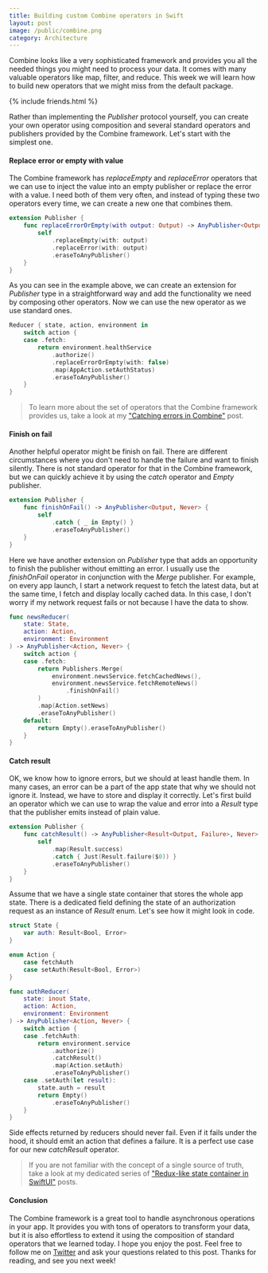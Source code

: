 ```yaml
---
title: Building custom Combine operators in Swift
layout: post
image: /public/combine.png
category: Architecture
---
```

Combine looks like a very sophisticated framework and provides you all the needed things you might need to process your data. It comes with many valuable operators like map, filter, and reduce. This week we will learn how to build new operators that we might miss from the default package.

{% include friends.html %}

Rather than implementing the *Publisher* protocol yourself, you can create your own operator using composition and several standard operators and publishers provided by the Combine framework. Let's start with the simplest one.

#### Replace error or empty with value
The Combine framework has *replaceEmpty* and *replaceError* operators that we can use to inject the value into an empty publisher or replace the error with a value. I need both of them very often, and instead of typing these two operators every time, we can create a new one that combines them.

```swift
extension Publisher {
    func replaceErrorOrEmpty(with output: Output) -> AnyPublisher<Output, Never> {
        self
            .replaceEmpty(with: output)
            .replaceError(with: output)
            .eraseToAnyPublisher()
    }
}
```

As you can see in the example above, we can create an extension for *Publisher* type in a straightforward way and add the functionality we need by composing other operators. Now we can use the new operator as we use standard ones.

```swift
Reducer { state, action, environment in
    switch action {
    case .fetch:
        return environment.healthService
            .authorize()
            .replaceErrorOrEmpty(with: false)
            .map(AppAction.setAuthStatus)
            .eraseToAnyPublisher()
    }
}
```

> To learn more about the set of operators that the Combine framework provides us, take a look at my ["Catching errors in Combine"](/2020/04/22/catching-errors-in-combine/) post.

#### Finish on fail
Another helpful operator might be finish on fail. There are different circumstances where you don't need to handle the failure and want to finish silently. There is not standard operator for that in the Combine framework, but we can quickly achieve it by using the *catch* operator and *Empty* publisher.

```swift
extension Publisher {
    func finishOnFail() -> AnyPublisher<Output, Never> {
        self
            .catch { _ in Empty() }
            .eraseToAnyPublisher()
    }
}
```

Here we have another extension on *Publisher* type that adds an opportunity to finish the publisher without emitting an error. I usually use the *finishOnFail* operator in conjunction with the *Merge* publisher. For example, on every app launch, I start a network request to fetch the latest data, but at the same time, I fetch and display locally cached data. In this case, I don't worry if my network request fails or not because I have the data to show.

```swift
func newsReducer(
    state: State,
    action: Action,
    environment: Environment
) -> AnyPublisher<Action, Never> {
    switch action {
    case .fetch:
        return Publishers.Merge(
            environment.newsService.fetchCachedNews(),
            environment.newsService.fetchRemoteNews()
                .finishOnFail()
        )
        .map(Action.setNews)
        .eraseToAnyPublisher()
    default: 
        return Empty().eraseToAnyPublisher()
    }
}
```

#### Catch result
OK, we know how to ignore errors, but we should at least handle them. In many cases, an error can be a part of the app state that why we should not ignore it. Instead, we have to store and display it correctly. Let's first build an operator which we can use to wrap the value and error into a *Result* type that the publisher emits instead of plain value.

```swift
extension Publisher {
    func catchResult() -> AnyPublisher<Result<Output, Failure>, Never> {
        self
            .map(Result.success)
            .catch { Just(Result.failure($0)) }
            .eraseToAnyPublisher()
    }
}
```

Assume that we have a single state container that stores the whole app state. There is a dedicated field defining the state of an authorization request as an instance of *Result* enum. Let's see how it might look in code.

```swift
struct State {
    var auth: Result<Bool, Error>
}

enum Action {
    case fetchAuth
    case setAuth(Result<Bool, Error>)
}

func authReducer(
    state: inout State,
    action: Action,
    environment: Environment
) -> AnyPublisher<Action, Never> {
    switch action {
    case .fetchAuth:
        return environment.service
            .authorize()
            .catchResult()
            .map(Action.setAuth)
            .eraseToAnyPublisher()
    case .setAuth(let result):
        state.auth = result
        return Empty()
            .eraseToAnyPublisher()
    }
}
```

Side effects returned by reducers should never fail. Even if it fails under the hood, it should emit an action that defines a failure. It is a perfect use case for our new *catchResult* operator.

> If you are not familiar with the concept of a single source of truth, take a look at my dedicated series of ["Redux-like state container in SwiftUI"](/2019/09/18/redux-like-state-container-in-swiftui/) posts.

#### Conclusion
The Combine framework is a great tool to handle asynchronous operations in your app. It provides you with tons of operators to transform your data, but it is also effortless to extend it using the composition of standard operators that we learned today. I hope you enjoy the post. Feel free to follow me on [Twitter](https://twitter.com/mecid) and ask your questions related to this post. Thanks for reading, and see you next week!